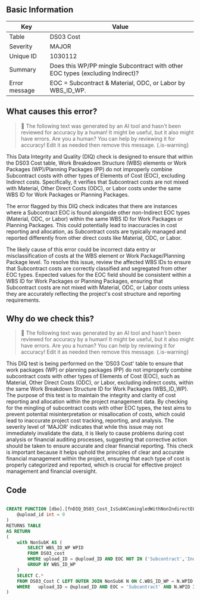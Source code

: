 ## Basic Information
| Key         | Value          |
|-------------|----------------|
| Table       | DS03 Cost |
| Severity    | MAJOR |
| Unique ID   | 1030112   |
| Summary     | Does this WP/PP mingle Subcontract with other EOC types (excluding Indirect)? |
| Error message | EOC = Subcontract & Material, ODC, or Labor by WBS_ID_WP. |

## What causes this error?

> :robot: The following text was generated by an AI tool and hasn't been reviewed for accuracy by a human! It might be useful, but it also might have errors. Are you a human? You can help by reviewing it for accuracy! Edit it as needed then remove this message.
{.is-warning}

This Data Integrity and Quality (DIQ) check is designed to ensure that within the DS03 Cost table, Work Breakdown Structure (WBS) elements or Work Packages (WP)/Planning Packages (PP) do not improperly combine Subcontract costs with other types of Elements of Cost (EOC), excluding Indirect costs. Specifically, it verifies that Subcontract costs are not mixed with Material, Other Direct Costs (ODC), or Labor costs under the same WBS ID for Work Packages or Planning Packages.

The error flagged by this DIQ check indicates that there are instances where a Subcontract EOC is found alongside other non-Indirect EOC types (Material, ODC, or Labor) within the same WBS ID for Work Packages or Planning Packages. This could potentially lead to inaccuracies in cost reporting and allocation, as Subcontract costs are typically managed and reported differently from other direct costs like Material, ODC, or Labor.

The likely cause of this error could be incorrect data entry or misclassification of costs at the WBS element or Work Package/Planning Package level. To resolve this issue, review the affected WBS IDs to ensure that Subcontract costs are correctly classified and segregated from other EOC types. Expected values for the EOC field should be consistent within a WBS ID for Work Packages or Planning Packages, ensuring that Subcontract costs are not mixed with Material, ODC, or Labor costs unless they are accurately reflecting the project's cost structure and reporting requirements.
## Why do we check this?

> :robot: The following text was generated by an AI tool and hasn't been reviewed for accuracy by a human! It might be useful, but it also might have errors. Are you a human? You can help by reviewing it for accuracy! Edit it as needed then remove this message.
{.is-warning}

This DIQ test is being performed on the 'DS03 Cost' table to ensure that work packages (WP) or planning packages (PP) do not improperly combine subcontract costs with other types of Elements of Cost (EOC), such as Material, Other Direct Costs (ODC), or Labor, excluding indirect costs, within the same Work Breakdown Structure ID for Work Packages (WBS_ID_WP). The purpose of this test is to maintain the integrity and clarity of cost reporting and allocation within the project management data. By checking for the mingling of subcontract costs with other EOC types, the test aims to prevent potential misinterpretation or misallocation of costs, which could lead to inaccurate project cost tracking, reporting, and analysis. The severity level of 'MAJOR' indicates that while this issue may not immediately invalidate the data, it is likely to cause problems during cost analysis or financial auditing processes, suggesting that corrective action should be taken to ensure accurate and clear financial reporting. This check is important because it helps uphold the principles of clear and accurate financial management within the project, ensuring that each type of cost is properly categorized and reported, which is crucial for effective project management and financial oversight.
## Code

```sql

CREATE FUNCTION [dbo].[fnDIQ_DS03_Cost_IsSubKComingledWithNonIndirectEOCs] (
	@upload_id int = 0
)
RETURNS TABLE
AS RETURN
(
	with NonSubK AS (
		SELECT WBS_ID_WP WPID
		FROM DS03_cost
		WHERE upload_ID = @upload_ID AND EOC NOT IN ('Subcontract','Indirect') AND TRIM(ISNULL(WBS_ID_WP,'')) <> ''
		GROUP BY WBS_ID_WP
	)
	SELECT C.* 
	FROM DS03_Cost C LEFT OUTER JOIN NonSubK N ON C.WBS_ID_WP = N.WPID
	WHERE	upload_ID = @upload_ID AND EOC = 'Subcontract' AND N.WPID IS NOT NULL
)
```
